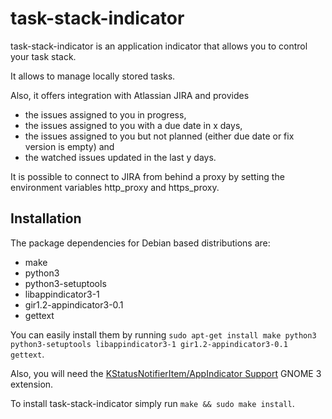 # task-stack-indicator

task-stack-indicator is an application indicator that allows you to control your task stack.

It allows to manage locally stored tasks.

Also, it offers integration with Atlassian JIRA and provides
- the issues assigned to you in progress,
- the issues assigned to you with a due date in x days,
- the issues assigned to you but not planned (either due date or fix version is empty) and
- the watched issues updated in the last y days.

It is possible to connect to JIRA from behind a proxy by setting the environment variables http_proxy and https_proxy.

## Installation

The package dependencies for Debian based distributions are:
- make
- python3
- python3-setuptools
- libappindicator3-1
- gir1.2-appindicator3-0.1
- gettext

You can easily install them by running `sudo apt-get install make python3 python3-setuptools libappindicator3-1 gir1.2-appindicator3-0.1 gettext`.

Also, you will need the [KStatusNotifierItem/AppIndicator Support](https://extensions.gnome.org/extension/615/appindicator-support/) GNOME 3 extension.

To install task-stack-indicator simply run `make && sudo make install`.
